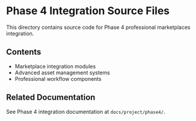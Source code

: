 # Phase 4 Integration Source Files

This directory contains source code for Phase 4 professional marketplaces integration.

## Contents

- Marketplace integration modules
- Advanced asset management systems
- Professional workflow components

## Related Documentation

See Phase 4 integration documentation at `docs/project/phase4/`.
